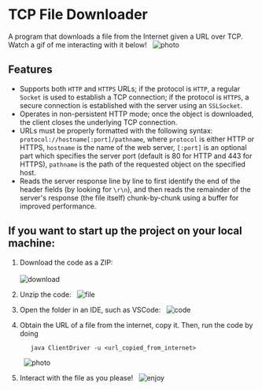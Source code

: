 # TCP File Downloader

A program that downloads a file from the Internet given a URL over TCP. Watch a gif of me interacting with it below!
&nbsp;
![photo](https://github.com/prempreetbrar/TCPFileDownloader/assets/89614923/d2f1487f-fdbe-4837-9ac3-bb249496ef39)
&nbsp;

## Features
- Supports both `HTTP` and `HTTPS` URLs; if the protocol is `HTTP`, a regular `Socket` is used to establish a TCP connection; if the protocol is `HTTPS`,
  a secure connection is established with the server using an `SSLSocket`. 
- Operates in non-persistent HTTP mode; once the object is downloaded, the client closes the underlying TCP connection.
- URLs must be properly formatted with the following syntax: `protocol://hostname[:port]/pathname`, where `protocol` is either HTTP or HTTPS,
  `hostname` is the name of the web server, `[:port]` is an optional part which specifies the server port (default is 80 for HTTP and 443 for HTTPS),
  `pathname` is the path of the requested object on the specified host.
- Reads the server response line by line to first identify the end of the header fields (by looking for `\r\n`), and then reads the
  remainder of the server's response (the file itself) chunk-by-chunk using a buffer for improved performance. 

## If you want to start up the project on your local machine:
1. Download the code as a ZIP:
<br></br>
![download](https://github.com/prempreetbrar/TCPFileDownloader/assets/89614923/9fb50273-25c4-45e9-8f30-a388c3cd38cb)
&nbsp;

3. Unzip the code:
&nbsp;
![file](https://github.com/prempreetbrar/TCPFileDownloader/assets/89614923/15238822-a37f-43e0-89f5-709719d7f99b)
&nbsp;

4. Open the folder in an IDE, such as VSCode:
&nbsp;
![code](https://github.com/prempreetbrar/TCPFileDownloader/assets/89614923/8eeffe74-0bb9-49f9-8e5f-45dbc5af300a)
&nbsp;

5. Obtain the URL of a file from the internet, copy it. Then, run the code by doing
   ```javac *.java
      java ClientDriver -u <url_copied_from_internet>
   ```
   &nbsp;
  ![photo](https://github.com/prempreetbrar/TCPFileDownloader/assets/89614923/c03f34ad-558d-4665-af01-2a1f7befaa20)
&nbsp;

6. Interact with the file as you please!
&nbsp;
![enjoy](https://github.com/prempreetbrar/TCPFileDownloader/assets/89614923/7641c504-2615-41f5-97c1-bf97e5fbaf86)

